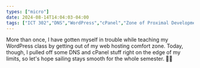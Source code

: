 ```yaml
---
types: ["micro"]
date: 2024-08-14T14:04:03-04:00
tags: ["ICT 302","DNS","WordPress","cPanel","Zone of Proximal Development"]
---
```

More than once, I have gotten myself in trouble while teaching my WordPress class by getting out of my web hosting comfort zone. Today, though, I pulled off some DNS and cPanel stuff right on the edge of my limits, so let's hope sailing stays smooth for the whole semester. 🤞🏻
